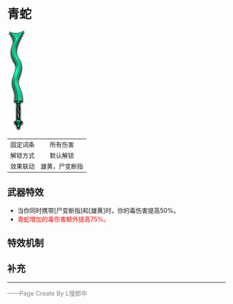 # 青蛇
![青蛇](../Img/Texture2D_Sword/青蛇.png)

|||
|:----:|:----:|
|固定词条|所有伤害|
|解锁方式|默认解锁|
|效果联动|雄黄，尸变断指|


## 武器特效
- 当你同时携带[尸变断指]和[雄黄]时，你的毒伤害提高50%。
- <font color=red>青蛇增加的毒伤害额外提高75%。</font>

## 特效机制

## 补充

---

<font color=grey>——Page Create By L慢郎中</font>
